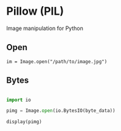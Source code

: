 # Pillow (PIL)

Image manipulation for Python


## Open



```im = Image.open("/path/to/image.jpg")```


## Bytes


```python

import io

pimg = Image.open(io.BytesIO(byte_data))

display(pimg)

```


